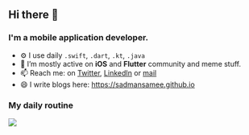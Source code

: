 ## Hi there 👋

### I'm a mobile application developer.

- ⚙️ I use daily `.swift`, `.dart`, `.kt`, `.java`
- 👯 I’m mostly active on **iOS** and **Flutter** community and meme stuff.
- 📫 Reach me: on [Twitter](https://twitter.com/sameesadman), [LinkedIn](https://www.linkedin.com/in/sadmansamee/) or [mail](mailto:sadman.tonmoy@gmail.com)
- 😄 I write blogs here: https://sadmansamee.github.io

### My daily routine
![](https://media.giphy.com/media/7ltN7lCgF2MQE/giphy.gif)
